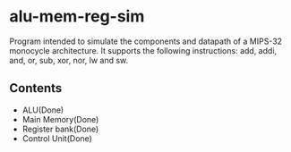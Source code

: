 # alu-mem-reg-sim
Program intended to simulate the components and datapath of a MIPS-32
monocycle architecture.
It supports the following instructions: add, addi, and, or, sub, xor, nor, lw and sw.

## Contents
* ALU(Done)
* Main Memory(Done)
* Register bank(Done)
* Control Unit(Done)
